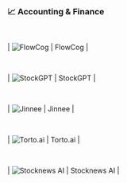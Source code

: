 ### 📈 Accounting & Finance

<br />

| ![FlowCog](https://aicollection.twic.pics/screenshots/screenshot-flowcog.webp?twic=v1/resize=240) | FlowCog |

<br />

| ![StockGPT](https://aicollection.twic.pics/screenshots/screenshot-stockgpt.webp?twic=v1/resize=240) | StockGPT |

<br />

| ![Jinnee](https://aicollection.twic.pics/screenshots/screenshot-jinnee.webp?twic=v1/resize=240) | Jinnee |

<br />

| ![Torto.ai](https://aicollection.twic.pics/screenshots/screenshot-torto.ai.webp?twic=v1/resize=240) | Torto.ai |

<br />

| ![Stocknews AI](https://aicollection.twic.pics/screenshots/screenshot-stocknews-ai.webp?twic=v1/resize=240) | Stocknews AI |

<br />

